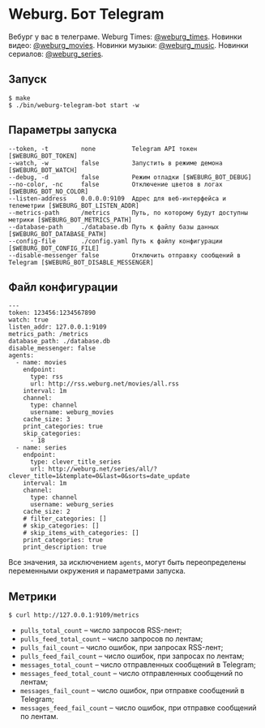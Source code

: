 # Weburg. Бот Telegram

Вебург у вас в телеграме. Weburg Times: [@weburg_times](http://telegram.me/weburg_times). Новинки видео: [@weburg_movies](http://telegram.me/weburg_movies). Новинки музыки: [@weburg_music](http://telegram.me/weburg_music). Новинки сериалов: [@weburg_series](http://telegram.me/weburg_series).

## Запуск

```
$ make
$ ./bin/weburg-telegram-bot start -w
```

## Параметры запуска

```
--token, -t         none          Telegram API токен [$WEBURG_BOT_TOKEN]
--watch, -w         false         Запустить в режиме демона [$WEBURG_BOT_WATCH]
--debug, -d         false         Режим отладки [$WEBURG_BOT_DEBUG]
--no-color, -nc     false         Отключение цветов в логах [$WEBURG_BOT_NO_COLOR]
--listen-address    0.0.0.0:9109  Адрес для веб-интерфейса и телеметрии [$WEBURG_BOT_LISTEN_ADDR]
--metrics-path      /metrics      Путь, по которому будут доступны метрики [$WEBURG_BOT_METRICS_PATH]
--database-path     ./database.db Путь к файлу базы данных [$WEBURG_BOT_DATABASE_PATH]
--config-file       ./config.yaml Путь к файлу конфигурации [$WEBURG_BOT_CONFIG_FILE]
--disable-messenger false         Отключить отправку сообщений в Telegram [$WEBURG_BOT_DISABLE_MESSENGER]
```

## Файл конфигурации

```
---
token: 123456:1234567890
watch: true
listen_addr: 127.0.0.1:9109
metrics_path: /metrics
database_path: ./database.db
disable_messenger: false
agents:
  - name: movies
    endpoint:
      type: rss
      url: http://rss.weburg.net/movies/all.rss
    interval: 1m
    channel:
      type: channel
      username: weburg_movies
    cache_size: 3
    print_categories: true
    skip_categories:
      - 18
  - name: series
    endpoint:
      type: clever_title_series
      url: http://weburg.net/series/all/?clever_title=1&template=0&last=0&sorts=date_update
    interval: 1m
    channel:
      type: channel
      username: weburg_series
    cache_size: 2
    # filter_categories: []
    # skip_categories: []
    # skip_items_with_categories: []
    print_categories: true
    print_description: true
```

Все значения, за исключением `agents`, могут быть переопределены переменными окружения и параметрами запуска.

## Метрики

```
$ curl http://127.0.0.1:9109/metrics
```

* `pulls_total_count` – число запросов RSS-лент;
* `pulls_feed_total_count` – число запросов по лентам;
* `pulls_fail_count` – число ошибок, при запросах RSS-лент;
* `pulls_feed_fail_count` – число ошибок, при запросах по лентам;
* `messages_total_count` – число отправленных сообщений в Telegram;
* `messages_feed_total_count` – число отправленных сообщений по лентам;
* `messages_fail_count` – число ошибок, при отправке сообщений в Telegram;
* `messages_feed_fail_count` – число ошибок, при отправке сообщений по лентам.

